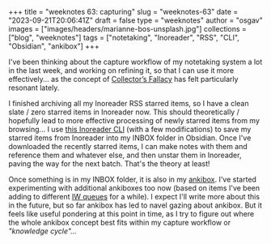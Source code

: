 
+++
title = "weeknotes 63: capturing"
slug = "weeknotes-63"
date = "2023-09-21T20:06:41Z"
draft = false
type = "weeknotes"
author = "osgav"
images = ["images/headers/marianne-bos-unsplash.jpg"]
collections = ["blog", "weeknotes"]
tags = ["notetaking", "Inoreader", "RSS", "CLI", "Obsidian", "ankibox"]
+++

I've been thinking about the capture workflow of my notetaking system a lot in the last week, and working on refining it, so that I can use it more effectively... as the concept of [Collector’s Fallacy](https://zettelkasten.de/posts/collectors-fallacy/) has felt particularly resonant lately.

I finished archiving all my Inoreader RSS starred items, so I have a clean slate / zero starred items in Inoreader now. This should theoretically / hopefully lead to more effective processing of newly starred items from my browsing... I use [this Inoreader CLI](https://github.com/Linusp/python-inoreader) (with a few modifications) to save my starred items from Inoreader into my INBOX folder in Obsidian. Once I've downloaded the recently starred items, I can make notes with them and reference them and whatever else, and then unstar them in Inoreader, paving the way for the next batch. That's the theory at least!

Once something is in my INBOX folder, it is also in my [ankibox](/blog/ankibox.html). I've started experimenting with additional ankiboxes too now (based on items I've been adding to different [IW queues](https://github.com/bjsi/incremental-writing) for a while). I expect I'll write more about this in the future, but so far ankibox has led to navel gazing about ankibox. But it feels like useful pondering at this point in time, as I try to figure out where the whole ankibox concept best fits within my capture workflow or *"knowledge cycle"...*

<!--more-->
